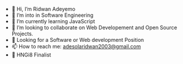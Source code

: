 - 👋 Hi, I’m Ridwan Adeyemo
- 👀 I’m into in Software Engineering
- 🌱 I’m currently learning JavaScript
- 💞️ I’m looking to collaborate on Web Developement and Open Source Projects.
- 🎁 Looking for a Software or Web development Position
- 📫 How to reach me: adesolaridwan2003@gmail.com
- 🎉 HNGi8 Finalist
<!---
rhedwan/rhedwan is a ✨ special ✨ repository because its `README.md` (this file) appears on your GitHub profile.
You can click the Preview link to take a look at your changes.
--->

